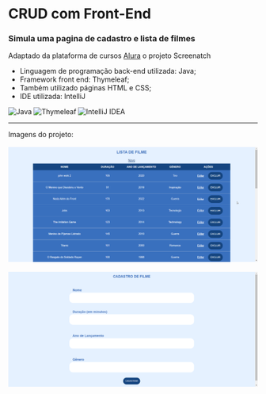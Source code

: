 # CRUD com Front-End

### Simula uma pagina de cadastro e lista de filmes
Adaptado da plataforma de cursos [Alura](https://www.alura.com.br/) o projeto Screenatch

* Linguagem de programação back-end utilizada: Java;
* Framework front end: Thymeleaf;
* Também utilizado páginas HTML e CSS;
* IDE utilizada: IntelliJ


![Java](https://img.shields.io/badge/java-%23ED8B00.svg?style=for-the-badge&logo=openjdk&logoColor=white)
![Thymeleaf](https://img.shields.io/badge/Thymeleaf-%23005C0F.svg?style=for-the-badge&logo=Thymeleaf&logoColor=white)
![IntelliJ IDEA](https://img.shields.io/badge/IntelliJIDEA-000000.svg?style=for-the-badge&logo=intellij-idea&logoColor=white)

---
<div>
  Imagens do projeto:
</div>
</br>
<div>
  <img src="https://github.com/mateuslph/CRUD-Com-FrontEnd/blob/main/imgs/lista_de_filmes.png"></img>
</div>
</br>
<div>
  <img src="https://github.com/mateuslph/CRUD-Com-FrontEnd/blob/main/imgs/tela_de_cadastro.png"></img>
</div>
